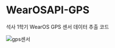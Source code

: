 # WearOSAPI-GPS
석사 1학기 WearOS GPS 센서 데이터 추출 코드

![gps센서](https://github.com/user-attachments/assets/5cc2e3fa-03f2-46f0-9026-386066b375bf)
